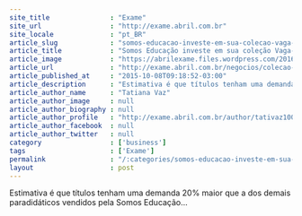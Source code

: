 ```yaml
---
site_title               : "Exame"
site_url                 : "http://exame.abril.com.br"
site_locale              : "pt_BR"
article_slug             : "somos-educacao-investe-em-sua-colecao-vaga-lume"
article_title            : "Somos Educação investe em sua coleção Vaga-Lume"
article_image            : "https://abrilexame.files.wordpress.com/2016/09/size_960_16_9_vaga-lume-2015-08.jpg?quality=70&strip=all&w=960"
article_url              : "http://exame.abril.com.br/negocios/colecao-vaga-lume-quer-ser-o-blockbuster-dos-paradidaticos/"
article_published_at     : "2015-10-08T09:18:52-03:00"
article_description      : "Estimativa é que títulos tenham uma demanda 20% maior que a dos demais paradidáticos vendidos pela Somos Educação..."
article_author_name      : "Tatiana Vaz"
article_author_image     : null
article_author_biography : null
article_author_profile   : "http://exame.abril.com.br/author/tativaz1004/"
article_author_facebook  : null
article_author_twitter   : null
category                 : ['business']
tags                     : ['Exame']
permalink                : "/:categories/somos-educacao-investe-em-sua-colecao-vaga-lume/"
layout                   : post
---
```


Estimativa é que títulos tenham uma demanda 20% maior que a dos demais paradidáticos vendidos pela Somos Educação...
